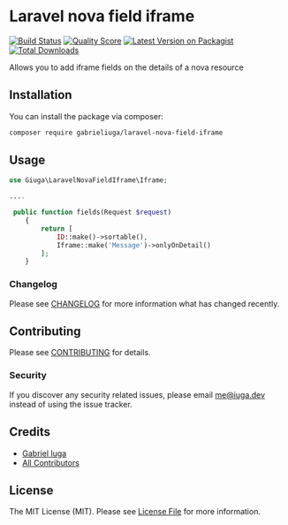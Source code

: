 # Laravel nova field iframe
[![Build Status](https://img.shields.io/travis/gabrieliuga/laravel-nova-field-iframe/master.svg?style=flat-square)](https://travis-ci.org/gabrieliuga/laravel-nova-field-iframe)
[![Quality Score](https://img.shields.io/scrutinizer/g/gabrieliuga/laravel-nova-field-iframe.svg?style=flat-square)](https://scrutinizer-ci.com/g/gabrieliuga/laravel-nova-field-iframe)
[![Latest Version on Packagist](https://img.shields.io/packagist/v/gabrieliuga/laravel-nova-field-iframe.svg?style=flat-square)](https://packagist.org/packages/gabrieliuga/laravel-nova-field-iframe)
[![Total Downloads](https://img.shields.io/packagist/dt/gabrieliuga/laravel-nova-field-iframe.svg?style=flat-square)](https://packagist.org/packages/gabrieliuga/laravel-nova-field-iframe)

Allows you to add iframe fields on the details of a nova resource


## Installation

You can install the package via composer:

```bash
composer require gabrieliuga/laravel-nova-field-iframe
```

## Usage
``` php
use Giuga\LaravelNovaFieldIframe\Iframe;

....

 public function fields(Request $request)
    {
        return [
            ID::make()->sortable(),
            Iframe::make('Message')->onlyOnDetail()
        ];
    }
```

### Changelog

Please see [CHANGELOG](CHANGELOG.md) for more information what has changed recently.

## Contributing

Please see [CONTRIBUTING](CONTRIBUTING.md) for details.

### Security

If you discover any security related issues, please email me@iuga.dev instead of using the issue tracker.

## Credits

- [Gabriel Iuga](https://github.com/gabrieliuga)
- [All Contributors](../../contributors)

## License

The MIT License (MIT). Please see [License File](LICENSE.md) for more information.
